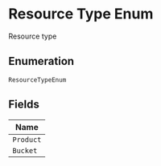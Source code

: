 
# Resource Type Enum

Resource type

## Enumeration

`ResourceTypeEnum`

## Fields

| Name |
|  --- |
| `Product` |
| `Bucket` |

